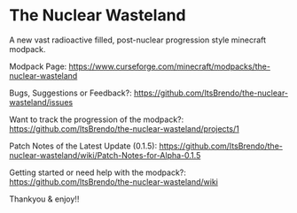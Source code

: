 # The Nuclear Wasteland 

A new vast radioactive filled, post-nuclear progression style minecraft modpack.

Modpack Page: https://www.curseforge.com/minecraft/modpacks/the-nuclear-wasteland

Bugs, Suggestions or Feedback?: https://github.com/ItsBrendo/the-nuclear-wasteland/issues

Want to track the progression of the modpack?: https://github.com/ItsBrendo/the-nuclear-wasteland/projects/1

Patch Notes of the Latest Update (0.1.5): https://github.com/ItsBrendo/the-nuclear-wasteland/wiki/Patch-Notes-for-Alpha-0.1.5

Getting started or need help with the modpack?: https://github.com/ItsBrendo/the-nuclear-wasteland/wiki

Thankyou & enjoy!!
